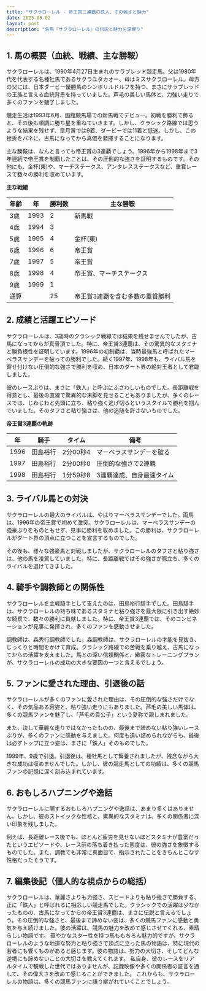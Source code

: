 ```yaml
---
title: "サクラローレル - 帝王賞三連覇の鉄人、その強さと魅力"
date: 2025-05-02
layout: post
description: "名馬『サクラローレル』の伝説と魅力を深堀り"
---
```


## 1. 馬の概要（血統、戦績、主な勝鞍）

サクラローレルは、1990年4月27日生まれのサラブレッド競走馬。父は1980年代を代表する名種牡馬であるサクラユタカオー、母はミスサクラローレル。母方の父には、日本ダービー優勝馬のシンボリルドルフを持つ、まさにサラブレッドの王族と言える血統背景を持っていました。芦毛の美しい馬体と、力強い走りで多くのファンを魅了しました。

競走生活は1993年6月、函館競馬場での新馬戦でデビュー。初戦を勝利で飾ると、その後も順調に勝ち星を重ねていきます。しかし、クラシック路線では思うような結果を残せず、皐月賞では9着、ダービーでは11着と低迷。しかし、この挫折をバネに、古馬になってから真価を発揮することになります。

主な勝鞍は、なんと言っても帝王賞の3連覇でしょう。1996年から1998年まで3年連続で帝王賞を制覇したことは、その圧倒的な強さを証明するものです。その他にも、金杯(東)や、マーチステークス、アンタレスステークスなど、重賞レースで数々の勝利を収めています。

**主な戦績**

| 年齢 | 年 | 勝利数 | 主な勝鞍 |
|---|---|---|---|
| 3歳 | 1993 | 2 | 新馬戦 |
| 4歳 | 1994 | 3 |  |
| 5歳 | 1995 | 4 | 金杯(東) |
| 6歳 | 1996 | 6 | 帝王賞 |
| 7歳 | 1997 | 5 | 帝王賞 |
| 8歳 | 1998 | 4 | 帝王賞、マーチステークス |
| 9歳 | 1999 | 1 |  |
| 通算 |  | 25 | 帝王賞3連覇を含む多数の重賞勝利 |


## 2. 成績と活躍エピソード

サクラローレルは、3歳時のクラシック戦線では結果を残せませんでしたが、古馬になってからが真骨頂でした。特に、帝王賞3連覇は、その驚異的なスタミナと勝負根性を証明しています。1996年の初制覇は、当時最強馬と呼ばれたマーベラスサンデーを破っての勝利でした。続く1997年、1998年も、ライバル馬を寄せ付けない圧倒的な強さで勝利を収め、日本のダート界の絶対王者として君臨しました。

彼のレースぶりは、まさに「鉄人」と呼ぶにふさわしいものでした。長距離戦を得意とし、最後の直線で驚異的な末脚を見せることもありましたが、多くのレースでは、じわじわと先頭に立ち、粘り強く逃げ切るというスタイルで勝利を掴んでいました。そのタフさと粘り強さは、他の追随を許さないものでした。

**帝王賞3連覇の軌跡**

| 年 | 騎手 | タイム | 備考 |
|---|---|---|---|
| 1996 | 田島裕行 | 2分00秒4 | マーベラスサンデーを破る |
| 1997 | 田島裕行 | 2分00秒0 | 圧倒的な強さで2連覇 |
| 1998 | 田島裕行 | 1分59秒8 | 3連覇達成、自身最速タイム |


## 3. ライバル馬との対決

サクラローレルの最大のライバルは、やはりマーベラスサンデーでした。両馬は、1996年の帝王賞で初めて激突。サクラローレルは、マーベラスサンデーの強豪ぶりをものともせず、見事に勝利を収めました。この勝利は、サクラローレルがダート界の頂点に立つことを宣言するものでした。

その後も、様々な強豪馬と対戦しましたが、サクラローレルのタフさと粘り強さは、他の馬を凌駕していました。特に、長距離戦ではその強さが際立ち、多くのライバルを退けてきました。


## 4. 騎手や調教師との関係性

サクラローレルを主戦騎手として支えたのは、田島裕行騎手でした。田島騎手は、サクラローレルの持ち味であるスタミナと粘り強さを最大限に引き出す絶妙な騎乗で、数々の勝利に貢献しました。特に、帝王賞3連覇では、そのコンビネーションが見事に発揮され、多くのファンを感動させました。

調教師は、森秀行調教師でした。森調教師は、サクラローレルの才能を見抜き、じっくりと時間をかけて育成。クラシック路線での苦戦を乗り越え、古馬になってからの活躍を支えました。馬との深い信頼関係と、緻密なトレーニングプランが、サクラローレルの成功の大きな要因の一つと言えるでしょう。


## 5. ファンに愛された理由、引退後の話

サクラローレルが多くのファンに愛された理由は、その圧倒的な強さだけでなく、その気品ある容姿と、粘り強い走りにもありました。芦毛の美しい馬体は、多くの競馬ファンを魅了し、「芦毛の貴公子」という愛称で親しまれました。

また、決して華麗な走りではなかったものの、最後まで諦めない粘り強いレースぶりが、多くのファンに感動を与えました。何度も追い詰められながらも、最後は必ずトップに立つ姿は、まさに「鉄人」そのものでした。

1999年、9歳で引退。引退後は、種牡馬として繋養されましたが、残念ながら大きな成功は収めませんでした。しかし、彼の競走馬としての功績は、多くの競馬ファンの記憶に深く刻み込まれています。


## 6. おもしろハプニングや逸話

サクラローレルに関するおもしろハプニングや逸話は、あまり多くはありません。しかし、彼のストイックな性格と、驚異的なスタミナは、多くの関係者に深い印象を残しました。

例えば、長距離レース後でも、ほとんど疲労を見せないほどスタミナが豊富だったというエピソードや、レース前の落ち着き払った態度は、彼の強さを象徴するものでした。また、調教でも非常に真面目で、指示されたことをきちんとこなす性格だったそうです。


## 7. 編集後記（個人的な視点からの総括）

サクラローレルは、華麗さよりも力強さ、スピードよりも粘り強さで勝負する、正に「鉄人」と呼ばれるに相応しい競走馬でした。クラシックでの活躍は少なかったものの、古馬になってからの帝王賞3連覇は、まさに伝説と言えるでしょう。その圧倒的な強さと、最後まで諦めない姿は、多くの競馬ファンに感動と勇気を与え続けました。彼の活躍は、競馬の魅力を改めて感じさせてくれる、素晴らしい物語です。  華やかなスター性を持つ馬ももちろん魅力的ですが、サクラローレルのような地道な努力と粘り強さで頂点に立った馬の物語は、特に現代の若者にも響くものがあると感じます。彼の物語は、努力の大切さ、そしてどんな逆境にも諦めないことの大切さを教えてくれます。  私自身、彼のレースをリアルタイムで観戦した世代ではありませんが、記録映像や多くの関係者の証言を通して、その偉大さを改めて感じることができました。  これからも、サクラローレルの物語は、多くの競馬ファンに語り継がれていくことでしょう。
